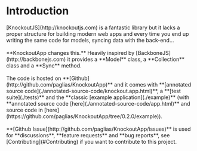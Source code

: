 <h1 class="page-header">Introduction</h1>

<p class="lead" markdown="1">
[KnockoutJS](http://knockoutjs.com) is a fantastic library but it lacks a proper structure for building modern web apps and every time you end up writing the same code for models, syncing data with the back-end...
<br/><br/>
**KnockoutApp changes this.** Heavily inspired by [BackboneJS](http://backbonejs.com) it provides a **Model** class, a **Collection** class and a **Sync** method.
<br/><br/>
The code is hosted on **[Github](http://github.com/paglias/KnockoutApp)** and it comes with **[annotated source code](./annotated-source-code/knockout.app.html)**, a **[test suite](./tests)** and the **classic [example application](./example)** (with **annotated source code [here](./annotated-source-code/app.html)** and source code in [here](https://github.com/paglias/KnockoutApp/tree/0.2.0/example)).
<br/><br/>
**[Github Issue](http://github.com/paglias/KnockoutApp/issues)** is used for **discussions**, **feature requests** and **bug reports**, see [Contributing](#Contributing) if you want to contribute to this project.
</p>
